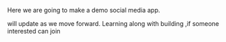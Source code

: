 Here we are going to make a demo social media app.

will update as we move forward.
Learning along with building ,if someone interested can join

